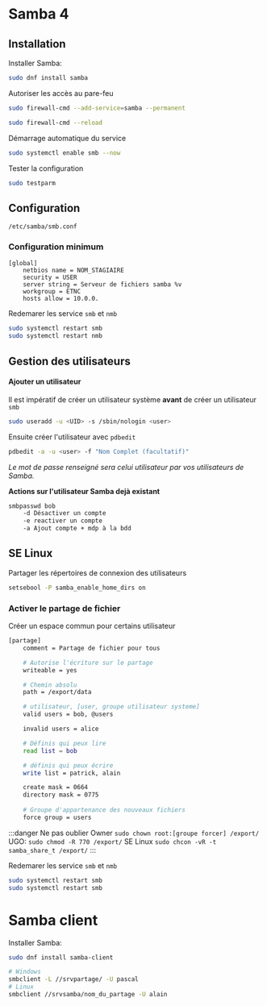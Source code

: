 # Samba 4

## Installation

Installer Samba: 
```bash
sudo dnf install samba
```


Autoriser les accès au pare-feu
```bash
sudo firewall-cmd --add-service=samba --permanent

sudo firewall-cmd --reload
```

Démarrage automatique du service
```bash
sudo systemctl enable smb --now
```

Tester la configuration
```bash
sudo testparm
```
## Configuration

`/etc/samba/smb.conf`

### Configuration minimum
````
[global]
    netbios name = NOM_STAGIAIRE
    security = USER
    server string = Serveur de fichiers samba %v
    workgroup = ETNC
    hosts allow = 10.0.0.
````

Redemarer les service `smb` et `nmb`

```bash
sudo systemctl restart smb
sudo systemctl restart nmb
```

## Gestion des utilisateurs

#### Ajouter un utilisateur

Il est impératif de créer un utilisateur système **avant** de créer un utilisateur `smb`

```bash
sudo useradd -u <UID> -s /sbin/nologin <user>
```

Ensuite créer l'utilisateur avec `pdbedit`
```bash
pdbedit -a -u <user> -f "Nom Complet (facultatif)"
```
*Le mot de passe renseigné sera celui utilisateur par vos utilisateurs de Samba.*

**Actions sur l'utilisateur Samba dejà existant**
```bash
smbpasswd bob 
    -d Désactiver un compte
    -e reactiver un compte
    -a Ajout compte + mdp à la bdd
```

## SE Linux

Partager les répertoires de connexion des utilisateurs

```bash
setsebool -P samba_enable_home_dirs on
```

### Activer le partage de fichier

Créer un espace commun pour certains utilisateur

```bash
[partage]
    comment = Partage de fichier pour tous

    # Autorise l'écriture sur le partage
    writeable = yes

    # Chemin absolu
    path = /export/data

    # utilisateur, [user, groupe utilisateur systeme]
    valid users = bob, @users

    invalid users = alice

    # Définis qui peux lire
    read list = bob

    # définis qui peux écrire
    write list = patrick, alain

    create mask = 0664
    directory mask = 0775
    
    # Groupe d'appartenance des nouveaux fichiers
    force group = users 
```

:::danger Ne pas oublier
    Owner `sudo chown root:[groupe forcer] /export/`
    UGO: `sudo chmod -R 770 /export/`
    SE Linux `sudo chcon -vR -t samba_share_t /export/`
:::

Redemarer les service `smb` et `nmb`

```bash
sudo systemctl restart smb
sudo systemctl restart smb
```


# Samba client

Installer Samba: 
```bash
sudo dnf install samba-client
``` 

```bash
# Windows
smbclient -L //srvpartage/ -U pascal
# Linux
smbclient //srvsamba/nom_du_partage -U alain
```
